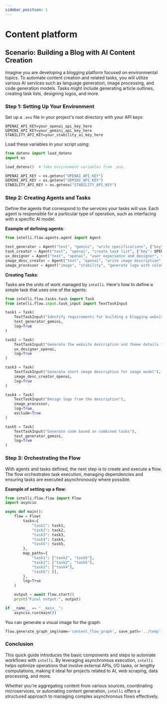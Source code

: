 ```yaml
---
sidebar_position: 1
---
```


# Content platform

## Scenario: Building a Blog with AI Content Creation

Imagine you are developing a blogging platform focused on environmental topics. To automate content creation and related tasks, you will utilize various AI services such as language generation, image processing, and code generation models. Tasks might include generating article outlines, creating task lists, designing logos, and more.

### Step 1: Setting Up Your Environment

Set up a `.env` file in your project's root directory with your API keys:

```plaintext
OPENAI_API_KEY=your_openai_api_key_here
GEMINI_API_KEY=your_gemini_api_key_here
STABILITY_API_KEY=your_stability_ai_key_here
```

Load these variables in your script using:

```python
from dotenv import load_dotenv
import os

load_dotenv()  # Take environment variables from .env.

OPENAI_API_KEY = os.getenv("OPENAI_API_KEY")
GEMINI_API_KEY = os.getenv("GEMINI_API_KEY")
STABILITY_API_KEY = os.getenv("STABILITY_API_KEY")
```

### Step 2: Creating Agents and Tasks

Define the agents that correspond to the services your tasks will use. Each agent is responsible for a particular type of operation, such as interfacing with a specific AI model.

**Example of defining agents**:

```python
from intelli.flow.agents.agent import Agent

text_generator = Agent("text", "gemini", "write specifications", {"key": GEMINI_API_KEY, "model": "gemini"})
task_creator = Agent("text", "openai", "create task list", {"key": OPENAI_API_KEY, "model": "gpt-3.5-turbo"})
ux_designer = Agent("text", "openai", "user experience and designer", {"key": OPENAI_API_KEY, "model": "gpt-3.5-turbo"})
image_desc_creator = Agent("text", "openai", "write image description", {"key": OPENAI_API_KEY, "model": "gpt-3.5-turbo"})
image_processor = Agent("image", "stability", "generate logo with colorful style", {"key": STABILITY_API_KEY})
```

**Creating Tasks**:

Tasks are the units of work managed by `intelli`. Here's how to define a simple task that uses one of the agents:

```python
from intelli.flow.tasks.task import Task
from intelli.flow.input.task_input import TextTaskInput

task1 = Task(
    TextTaskInput("Identify requirements for building a blogging website about the environment"),
    text_generator_gemini,
    log=True
)

task2 = Task(
    TextTaskInput("Generate the website description and theme details from the requirements"),
    ux_designer_openai,
    log=True
)

task3 = Task(
    TextTaskInput("Generate short image description for image model"),
    image_desc_creator_openai,
    log=True
)

task4 = Task(
    TextTaskInput("Design logo from the description"),
    image_processor,
    log=True,
    exclude=True
)

task5 = Task(
    TextTaskInput("Generate code based on combined tasks"),
    text_generator_gemini,
    log=True
)
```

### Step 3: Orchestrating the Flow

With agents and tasks defined, the next step is to create and execute a flow. The flow orchestrates task execution, managing dependencies and ensuring tasks are executed asynchronously where possible.

**Example of setting up a flow**:

```python
from intelli.flow.flow import Flow
import asyncio

async def main():
    flow = Flow(
        tasks={
            "task1": task1,
            "task2": task2,
            "task3": task3,
            "task4": task4,
            "task5": task5,
        },
        map_paths={
            "task1": ["task2", "task5"],
            "task2": ["task3", "task5"],
            "task3": ["task4"],
            "task5": [],
        },
        log=True
    )

    output = await flow.start()
    print("Final output:", output)

if __name__ == "__main__":
    asyncio.run(main())
```

You can generate a visual image for the graph:
```python
flow.generate_graph_img(name='content_flow_graph', save_path='../temp')
```


### Conclusion

This quick guide introduces the basic components and steps to automate workflows with `intelli`. By leveraging asynchronous execution, `intelli` helps optimize operations that involve external APIs, I/O tasks, or lengthy computations, making it ideal for projects related to AI, web scraping, data processing, and more.

Whether you're aggregating content from various sources, coordinating microservices, or automating content generation, `intelli` offers a structured approach to managing complex asynchronous flows effectively.
